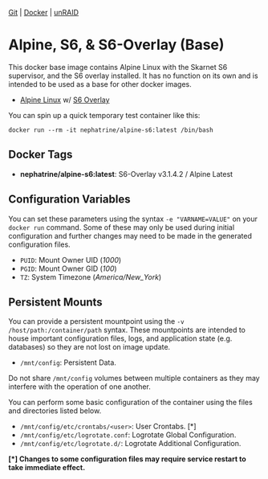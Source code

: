 [Git](https://code.nephatrine.net/NephNET/docker-alpine-s6/src/branch/master) |
[Docker](https://hub.docker.com/r/nephatrine/alpine-s6/) |
[unRAID](https://code.nephatrine.net/NephNET/unraid-containers)

# Alpine, S6, & S6-Overlay (Base)

This docker base image contains Alpine Linux with the Skarnet S6 supervisor,
and the S6 overlay installed. It has no function on its own and is intended
to be used as a base for other docker images.

- [Alpine Linux](https://alpinelinux.org/) w/ [S6 Overlay](https://github.com/just-containers/s6-overlay)

You can spin up a quick temporary test container like this:

~~~
docker run --rm -it nephatrine/alpine-s6:latest /bin/bash
~~~

## Docker Tags

- **nephatrine/alpine-s6:latest**: S6-Overlay v3.1.4.2 / Alpine Latest

## Configuration Variables

You can set these parameters using the syntax ``-e "VARNAME=VALUE"`` on your
``docker run`` command. Some of these may only be used during initial
configuration and further changes may need to be made in the generated
configuration files.

- ``PUID``: Mount Owner UID (*1000*)
- ``PGID``: Mount Owner GID (*100*)
- ``TZ``: System Timezone (*America/New_York*)

## Persistent Mounts

You can provide a persistent mountpoint using the ``-v /host/path:/container/path``
syntax. These mountpoints are intended to house important configuration files,
logs, and application state (e.g. databases) so they are not lost on image
update.

- ``/mnt/config``: Persistent Data.

Do not share ``/mnt/config`` volumes between multiple containers as they may
interfere with the operation of one another.

You can perform some basic configuration of the container using the files and
directories listed below.

- ``/mnt/config/etc/crontabs/<user>``: User Crontabs. [*]
- ``/mnt/config/etc/logrotate.conf``: Logrotate Global Configuration.
- ``/mnt/config/etc/logrotate.d/``: Logrotate Additional Configuration.

**[*] Changes to some configuration files may require service restart to take
immediate effect.**
